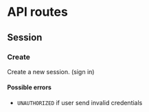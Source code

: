 # API routes

## Session

### Create

Create a new session. (sign in)

#### Possible errors

- `UNAUTHORIZED` if user send invalid credentials
